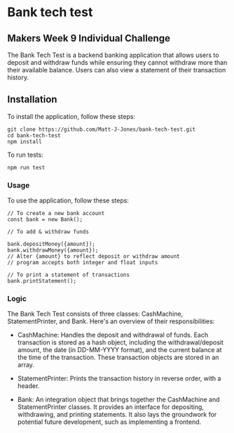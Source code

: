# Bank tech test
## Makers Week 9 Individual Challenge

The Bank Tech Test is a backend banking application that allows users to deposit and withdraw funds while ensuring they cannot withdraw more than their available balance. Users can also view a statement of their transaction history.

## Installation

To install the application, follow these steps:

```terminal
git clone https://github.com/Matt-J-Jones/bank-tech-test.git
cd bank-tech-test
npm install
```

To run tests:
```terminal
npm run test
```

### Usage

To use the application, follow these steps:

```terminal
// To create a new bank account
const bank = new Bank();

// To add & withdraw funds

bank.depositMoney({amount});
bank.withdrawMoney({amount});
// Alter {amount} to reflect deposit or withdraw amount
// program accepts both integer and float inputs

// To print a statement of transactions
bank.printStatement();
```

### Logic

The Bank Tech Test consists of three classes: CashMachine, StatementPrinter, and Bank. Here's an overview of their responsibilities:

* CashMachine: Handles the deposit and withdrawal of funds. Each transaction is stored as a hash object, including the withdrawal/deposit amount, the date (in DD-MM-YYYY format), and the current balance at the time of the transaction. These transaction objects are stored in an array.

* StatementPrinter: Prints the transaction history in reverse order, with a header.

* Bank: An integration object that brings together the CashMachine and StatementPrinter classes. It provides an interface for depositing, withdrawing, and printing statements. It also lays the groundwork for potential future development, such as implementing a frontend.